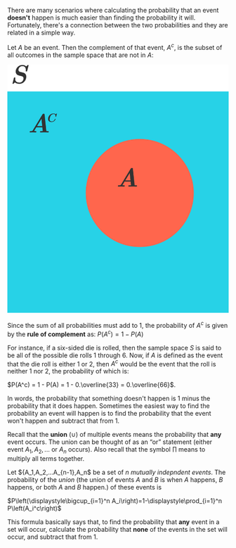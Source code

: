 There are many scenarios where calculating the probability that an event **doesn't** happen is much easier than finding the probability it will. Fortunately, there's a connection between the two probabilities and they are related in a simple way.

Let $A$ be an event. Then the complement of that event, $A^c$, is the subset of all outcomes in the sample space that are not in $A$:

![complement_sample_space](../../.imgs/complement_sample_space.png)

Since the sum of all probabilities must add to 1, the probability of $A^c$ is given by the **rule of complement** as:
$P(A^c) = 1 - P(A)$

For instance, if a six-sided die is rolled, then the sample space $S$ is said to be all of the possible die rolls 1 through 6. Now, if $A$ is defined as the event that the die roll is either 1 or 2, then $A^c$ would be the event that the roll is neither 1 nor 2, the probability of which is:

$P(A^c) = 1 - P(A) = 1 - 0.\overline{33} = 0.\overline{66}$.

In words, the probability that something doesn't happen is 1 minus the probability that it does happen. Sometimes the easiest way to find the probability an event will happen is to find the probability that the event won't happen and subtract that from 1. 

Recall that the **union** $(\cup)$ of multiple events means the probability that **any** event occurs. The union can be thought of as an “or” statement (either event $A_1,A_2,...$ or $A_n$ occurs). Also recall that the symbol $\prod$ means to multiply all terms together.

Let ${A_1,A_2,...A_{n-1},A_n$ be a set of $n$ _mutually indepndent events_. The probability of the _union_ (the union of events $A$ and $B$ is when $A$ happens, $B$ happens, or both $A$ and $B$ happen.) of these events is

$P\left(\displaystyle\bigcup_{i=1}^n A_i\right)=1-\displaystyle\prod_{i=1}^n P\left(A_i^c\right)$

This formula basically says that, to find the probability that **any** event in a set will occur, calculate the probability that **none** of the events in the set will occur, and subtract that from 1.